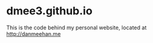 dmee3.github.io
===============

This is the code behind my personal website, located at http://danmeehan.me
